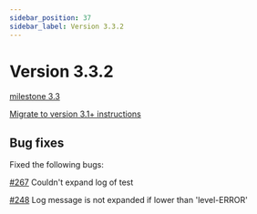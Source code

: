 ```yaml
---
sidebar_position: 37
sidebar_label: Version 3.3.2
---
```


# Version 3.3.2

[milestone 3.3](https://github.com/reportportal/reportportal/milestone/5?closed=1)

[Migrate to version 3.1+ instructions](https://github.com/reportportal/reportportal/wiki/Migration-to-3.1)


## Bug fixes

Fixed the following bugs:

[#267](https://github.com/reportportal/reportportal/issues/267) Couldn't expand log of test

[#248](https://github.com/reportportal/reportportal/issues/248) Log message is not expanded if lower than 'level-ERROR'
